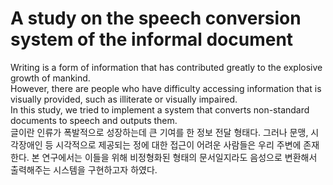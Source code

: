 # A study on the speech conversion system of the informal document

Writing is a form of information that has contributed greatly to the explosive growth of mankind. <br/>
However, there are people who have difficulty accessing information that is visually provided, such as illiterate or visually impaired. <br/>
In this study, we tried to implement a system that converts non-standard documents to speech and outputs them. <br/>
글이란 인류가 폭발적으로 성장하는데 큰 기여를 한 정보 전달 형태다. 그러나 문맹, 시각장애인 등 시각적으로 제공되는 정에 대한 접근이 어려운 사람들은 우리 주변에 존재한다. 본 연구에서는 이들을 위해 비정형화된 형태의 문서일지라도 음성으로 변환해서 출력해주는 시스템을 구현하고자 하였다. 
